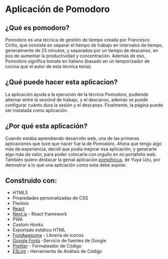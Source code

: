# Aplicación de Pomodoro

## ¿Qué es pomodoro?

Pomodoro es una técnica de gestión de tiempo creada por Francesco Cirillo, que consiste en separar el tiempo de trabajo en intervalos de tiempo, generalmente de 25 minutos, y separados por un tiempo de descanso, en pos de aumentar la productividad y concentración. Además de eso, Pomodoro significa tomate en italiano (basado en un temporizador de cocina que el autor de esta técnica tenía).

## ¿Qué puede hacer esta aplicacion?

La aplicación ayuda a la ejecución de la técnica Pomodoro, pudiendo alternar entre la sesiónd de trabajo, y el descanso, además se puede configurar cuánto dura la sesión y el descanso. Finalmente, la página puede ser instalada como aplicación.

## ¿Por qué esta aplicación?

Cuando estaba aprendiendo desarrollo web, una de las primeras aplicaciones que tuve que hacer fue la de Pomodoro. Ahora que tengo algo más de experiencia, decidí que podía mejorar esa aplicación, y generarle algo más de valor, para poder colocarla con orgullo en mi portafolio web. También quiero destacar la genial aplicación [pomofocus](https://pomofocus.io/), de Yuya Uzu, por demostrar a lo que una aplicación como esta debe aspirar.

## Construido con:

- HTML5
- Propiedades personalizadas de CSS
- Flexbox
- [React](https://reactjs.org/)
- [Next.js](https://nextjs.org/) - React framework
- PWA
- Custom Hooks
- Exportado estático HTML
- [FontAwesome](https://fontawesome.com/) - Librería de íconos
- [Google Fonts](https://fonts.google.com/) -Servicio de fuentes de Google
- [Prettier](https://prettier.io/) - Formateador de Código
- [ESLint](https://eslint.org/) - Herramienta de Análisis de Código
